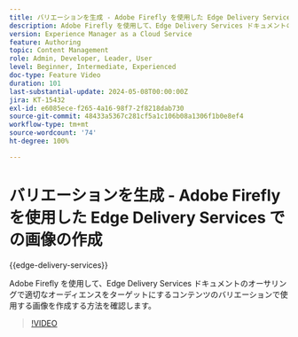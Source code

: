 ```yaml
---
title: バリエーションを生成 - Adobe Firefly を使用した Edge Delivery Services での画像の作成
description: Adobe Firefly を使用して、Edge Delivery Services ドキュメントのオーサリングで適切なオーディエンスをターゲットにするコンテンツのバリエーションで使用する画像を作成する方法を確認します。
version: Experience Manager as a Cloud Service
feature: Authoring
topic: Content Management
role: Admin, Developer, Leader, User
level: Beginner, Intermediate, Experienced
doc-type: Feature Video
duration: 101
last-substantial-update: 2024-05-08T00:00:00Z
jira: KT-15432
exl-id: e6085ece-f265-4a16-98f7-2f8218dab730
source-git-commit: 48433a5367c281cf5a1c106b08a1306f1b0e8ef4
workflow-type: tm+mt
source-wordcount: '74'
ht-degree: 100%

---
```


# バリエーションを生成 - Adobe Firefly を使用した Edge Delivery Services での画像の作成

{{edge-delivery-services}}

Adobe Firefly を使用して、Edge Delivery Services ドキュメントのオーサリングで適切なオーディエンスをターゲットにするコンテンツのバリエーションで使用する画像を作成する方法を確認します。

>[!VIDEO](https://video.tv.adobe.com/v/3428794/?learn=on)
